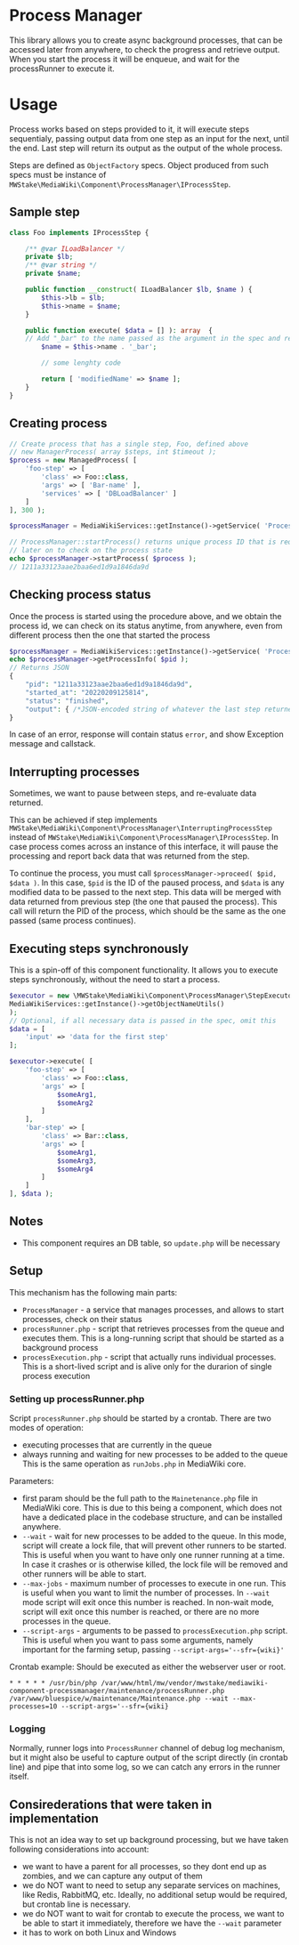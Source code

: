 # Process Manager

This library allows you to create async background processes, that can be accessed later from anywhere,
to check the progress and retrieve output. When you start the process it will be enqueue, and wait for the processRunner to execute it.

# Usage

Process works based on steps provided to it, it will execute steps sequentialy, passing output data from one step
as an input for the next, until the end. Last step will return its output as the output of the whole process.

Steps are defined as `ObjectFactory` specs. Object produced from such specs must be instance of `MWStake\MediaWiki\Component\ProcessManager\IProcessStep`.

## Sample step
```php
class Foo implements IProcessStep {

	/** @var ILoadBalancer */
	private $lb;
	/** @var string */
	private $name;

	public function __construct( ILoadBalancer $lb, $name ) {
		$this->lb = $lb;
		$this->name = $name;
	}

	public function execute( $data = [] ): array  {
	// Add "_bar" to the name passed as the argument in the spec and return it
		$name = $this->name . '_bar';

		// some lenghty code

		return [ 'modifiedName' => $name ];
	}
}
```

## Creating process
```php
// Create process that has a single step, Foo, defined above
// new ManagerProcess( array $steps, int $timeout );
$process = new ManagedProcess( [
	'foo-step' => [
		'class' => Foo::class,
		'args' => [ 'Bar-name' ],
		'services' => [ 'DBLoadBalancer' ]
	]
], 300 );

$processManager = MediaWikiServices::getInstance()->getService( 'ProcessManager' );

// ProcessManager::startProcess() returns unique process ID that is required
// later on to check on the process state
echo $processManager->startProcess( $process );
// 1211a33123aae2baa6ed1d9a1846da9d
```

## Checking process status

Once the process is started using the procedure above, and we obtain the process id, we can check on its status
anytime, from anywhere, even from different process then the one that started the process

```php
$processManager = MediaWikiServices::getInstance()->getService( 'ProcessManager' );
echo $processManager->getProcessInfo( $pid );
// Returns JSON
{
	"pid": "1211a33123aae2baa6ed1d9a1846da9d",
	"started_at": "20220209125814",
	"status": "finished",
	"output": { /*JSON-encoded string of whatever the last step returned as output*/ }
}
```

In case of an error, response will contain status `error`, and show Exception message and callstack.

## Interrupting processes
Sometimes, we want to pause between steps, and re-evaluate data returned.

This can be achieved if step implements `MWStake\MediaWiki\Component\ProcessManager\InterruptingProcessStep` instead of `MWStake\MediaWiki\Component\ProcessManager\IProcessStep`.
In case process comes across an instance of this interface, it will pause the processing and report back data that was returned from the step.

To continue the process, you must call `$processManager->proceed( $pid, $data )`. In this case, `$pid` is the ID of the paused process, 
and `$data` is any modified data to be passed to the next step. This data will be merged with data returned from previous step (the one that paused the process).
This call will return the PID of the process, which should be the same as the one passed (same process continues).

## Executing steps synchronously
This is a spin-off of this component functionality. It allows you to execute steps synchronously, without the need to start a process.

```php
$executor = new \MWStake\MediaWiki\Component\ProcessManager\StepExecutor(
MediaWikiServices::getInstance()->getObjectNameUtils()
);
// Optional, if all necessary data is passed in the spec, omit this
$data = [
    'input' => 'data for the first step'
];

$executor->execute( [
    'foo-step' => [
        'class' => Foo::class,
        'args' => [
            $someArg1,
            $someArg2
        ]
    ],
    'bar-step' => [
        'class' => Bar::class,
        'args' => [
            $someArg1,
            $someArg3,
            $someArg4
        ]
    ]
], $data );
```

## Notes

- This component requires an DB table, so `update.php` will be necessary

## Setup
This mechanism has the following main parts:
- `ProcessManager` - a service that manages processes, and allows to start processes, check on their status
- `processRunner.php` - script that retrieves processes from the queue and executes them. This is a long-running script that should be started as a background process
- `processExecution.php` - script that actually runs individual processes. This is a short-lived script and is alive only for the durarion of single process execution

### Setting up processRunner.php
Script `processRunner.php` should be started by a crontab. There are two modes of operation:
- executing processes that are currently in the queue
- always running and waiting for new processes to be added to the queue
This is the same operation as `runJobs.php` in MediaWiki core.

Parameters:
- first param should be the full path to the `Mainetenance.php` file in MediaWiki core. This is due to this being
a component, which does not have a dedicated place in the codebase structure, and can be installed anywhere.
- `--wait` - wait for new processes to be added to the queue. In this mode, script will create a lock file, that will
prevent other runners to be started. This is useful when you want to have only one runner running at a time. In case it crashes
or is otherwise killed, the lock file will be removed and other runners will be able to start.
- `--max-jobs` - maximum number of processes to execute in one run. This is useful when you want to limit the number of processes.
In `--wait` mode script will exit once this number is reached. In non-wait mode, script will exit once this number is reached, or
there are no more processes in the queue.
- `--script-args` - arguments to be passed to `processExecution.php` script. This is useful when you want to pass some arguments,
namely important for the farming setup, passing `--script-args='--sfr={wiki}'`

Crontab example:
Should be executed as either the webserver user or root.
```
* * * * * /usr/bin/php /var/www/html/mw/vendor/mwstake/mediawiki-component-processmanager/maintenance/processRunner.php /var/www/bluespice/w/maintenance/Maintenance.php --wait --max-processes=10 --script-args='--sfr={wiki}
```



### Logging
Normally, runner logs into `ProcessRunner` channel of debug log mechanism, but it might also be useful to capture
output of the script directly (in crontab line) and pipe that into some log, so we can catch any errors in the runner itself.

## Consirederations that were taken in implementation
This is not an idea way to set up background processing, but we have taken following considerations into account:
- we want to have a parent for all processes, so they dont end up as zombies, and we can capture any output of them
- we do NOT want to need to setup any separate services on machines, like Redis, RabbitMQ, etc. Ideally, no additional setup would be required, but crontab line is necessary.
- we do NOT want to wait for crontab to execute the process, we want to be able to start it immediately, therefore we have the `--wait` parameter
- it has to work on both Linux and Windows
